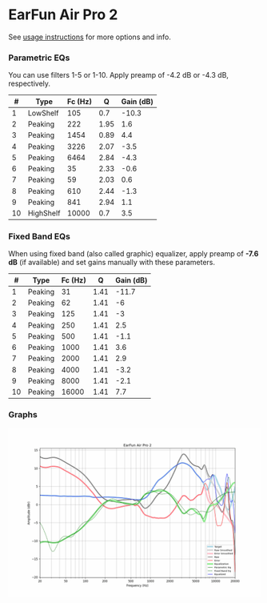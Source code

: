 # EarFun Air Pro 2
See [usage instructions](https://github.com/jaakkopasanen/AutoEq#usage) for more options and info.

### Parametric EQs
You can use filters 1-5 or 1-10. Apply preamp of -4.2 dB or -4.3 dB, respectively.

|   # | Type      |   Fc (Hz) |    Q |   Gain (dB) |
|-----|-----------|-----------|------|-------------|
|   1 | LowShelf  |       105 | 0.7  |       -10.3 |
|   2 | Peaking   |       222 | 1.95 |         1.6 |
|   3 | Peaking   |      1454 | 0.89 |         4.4 |
|   4 | Peaking   |      3226 | 2.07 |        -3.5 |
|   5 | Peaking   |      6464 | 2.84 |        -4.3 |
|   6 | Peaking   |        35 | 2.33 |        -0.6 |
|   7 | Peaking   |        59 | 2.03 |         0.6 |
|   8 | Peaking   |       610 | 2.44 |        -1.3 |
|   9 | Peaking   |       841 | 2.94 |         1.1 |
|  10 | HighShelf |     10000 | 0.7  |         3.5 |

### Fixed Band EQs
When using fixed band (also called graphic) equalizer, apply preamp of **-7.6 dB** (if available) and set gains manually with these parameters.

|   # | Type    |   Fc (Hz) |    Q |   Gain (dB) |
|-----|---------|-----------|------|-------------|
|   1 | Peaking |        31 | 1.41 |       -11.7 |
|   2 | Peaking |        62 | 1.41 |        -6   |
|   3 | Peaking |       125 | 1.41 |        -3   |
|   4 | Peaking |       250 | 1.41 |         2.5 |
|   5 | Peaking |       500 | 1.41 |        -1.1 |
|   6 | Peaking |      1000 | 1.41 |         3.6 |
|   7 | Peaking |      2000 | 1.41 |         2.9 |
|   8 | Peaking |      4000 | 1.41 |        -3.2 |
|   9 | Peaking |      8000 | 1.41 |        -2.1 |
|  10 | Peaking |     16000 | 1.41 |         7.7 |

### Graphs
![](./EarFun%20Air%20Pro%202.png)
